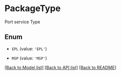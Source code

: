 # PackageType

Port service Type

## Enum

* `EPL` (value: `'EPL'`)

* `MSP` (value: `'MSP'`)

[[Back to Model list]](../README.md#documentation-for-models) [[Back to API list]](../README.md#documentation-for-api-endpoints) [[Back to README]](../README.md)


